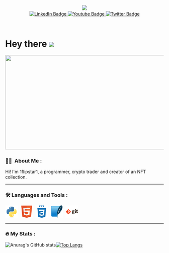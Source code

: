 <div id="header"  align="center">
  <img src="https://media.giphy.com/media/CuuSHzuc0O166MRfjt/giphy.gif" width="100"/>
</div>
<div id="badges"  align="center">
  <a href="https://t.me/flpstar">
    <img src="https://img.shields.io/badge/Telegram-2CA5E0?logo=telegram&logoColor=white&style=for-the-badge" alt="LinkedIn Badge"/>
  </a>
  <a href="https://vk.com/flpstar">
    <img src="https://img.shields.io/badge/Vk-4A76A8?logo=vk&logoColor=white&style=for-the-badge" alt="Youtube Badge"/>
  </a>
  <a href="https://twitter.com/GoozlemaniaNFT?t=iVaBNdstcPMRehJ_zD-SXQ&s=09">
    <img src="https://img.shields.io/badge/My%20NFT%20collection%20Twitter-1DA1F2?logo=Twitter&logoColor=white&style=for-the-badge" alt="Twitter Badge"/>
  </a>
</div>
<p align="center"><img src="https://komarev.com/ghpvc/?username=1flipstar1&style=flat-square&color=blue" alt=""></p>
<h1>
  Hey there
  <img src="https://media.giphy.com/media/Cmr1OMJ2FN0B2/giphy.gif" width="30px"/>
</h1>
<div align="center">
  <img src="https://media.giphy.com/media/26tn33aiTi1jkl6H6/giphy.gif" width="1000" height="300"/>
</div>

### :woman_technologist: &nbsp;About Me :

Hi! I'm 1flipstar1, a programmer, crypto trader and creator of an NFT collection.

---

### :hammer_and_wrench: Languages and Tools :
<div>
  <img src="https://github.com/devicons/devicon/blob/master/icons/python/python-original.svg" title="Python" alt="Python" width="40" height="40"/>&nbsp;
  <img src="https://github.com/devicons/devicon/blob/master/icons/html5/html5-original.svg" title="Html" alt="Html" width="40" height="40"/>&nbsp;
  <img src="https://github.com/devicons/devicon/blob/master/icons/css3/css3-plain-wordmark.svg"  title="CSS3" alt="CSS" width="40" height="40"/>&nbsp;
  <img src="https://github.com/devicons/devicon/blob/master/icons/sqlite/sqlite-original.svg" title="SQlite" alt="SQlite" width="40" height="40"/>&nbsp;
  <img src="https://github.com/devicons/devicon/blob/master/icons/git/git-original-wordmark.svg" title="Git" alt="Git" width="40" height="40"/>&nbsp;
</div>

---

### :fire: My Stats :

![Anurag's GitHub stats](https://github-readme-stats.vercel.app/api?username=1flipstar1&show_icons=true&theme=chartreuse-dark)[![Top Langs](https://github-readme-stats.vercel.app/api/top-langs/?username=1flipstar1&show_icons=true&theme=chartreuse-dark)](https://github.com/anuraghazra/github-readme-stats)
